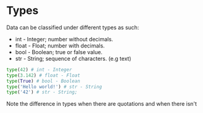# Types
Data can be classified under different types as such:
- int - Integer; number without decimals.
- float - Float; number with decimals.
- bool - Boolean; true or false value.
- str - String; sequence of characters. (e.g text)


```py
type(42) # int - Integer
type(3.142) # float - Float
type(True) # bool - Boolean
type('Hello world!') # str - String
type('42') # str - String;
```
Note the difference in types when there are quotations and when there isn't
